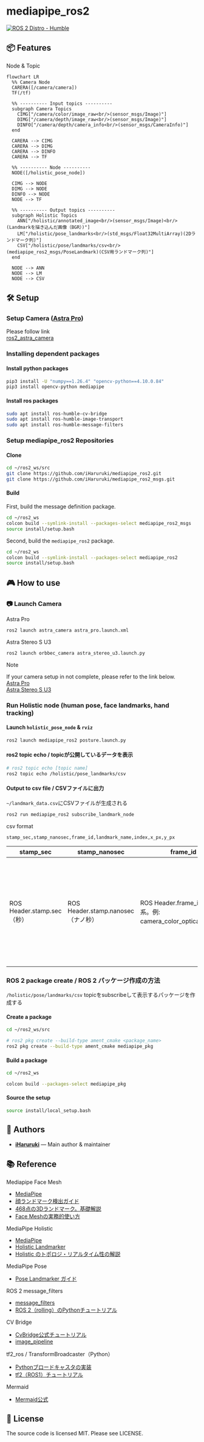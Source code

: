 # mediapipe_ros2
[![ROS 2 Distro - Humble](https://img.shields.io/badge/ros2-Humble-blue)](https://docs.ros.org/en/humble/)

## 📦 Features
Node & Topic
```mermaid
flowchart LR
  %% Camera Node
  CARERA([/camera/camera])
  TF(/tf)

  %% ---------- Input topics ----------
  subgraph Camera Topics
    CIMG["/camera/color/image_raw<br/>(sensor_msgs/Image)"]
    DIMG["/camera/depth/image_raw<br/>(sensor_msgs/Image)"]
    DINFO["/camera/depth/camera_info<br/>(sensor_msgs/CameraInfo)"]
  end

  CARERA --> CIMG
  CARERA --> DIMG
  CARERA --> DINFO
  CARERA --> TF

  %% ---------- Node ----------
  NODE([/holistic_pose_node])

  CIMG --> NODE
  DIMG --> NODE
  DINFO --> NODE
  NODE --> TF

  %% ---------- Output topics ----------
  subgraph Holistic Topics
    ANN["/holistic/annotated_image<br/>(sensor_msgs/Image)<br/>(Landmarkを描き込んだ画像（BGR）)"]
    LM["/holistic/pose_landmarks<br/>(std_msgs/Float32MultiArray)(2Dランドマーク列)"]
    CSV["/holistic/pose/landmarks/csv<br/>(mediapipe_ros2_msgs/PoseLandmark)(CSV用ランドマーク列)"]
  end

  NODE --> ANN
  NODE --> LM
  NODE --> CSV
```

## 🛠️ Setup
### Setup Camera ([Astra Pro](https://www.orbbec.com/products/structured-light-camera/astra-series/))
Please follow link  
[ros2_astra_camera](https://github.com/orbbec/ros2_astra_camera.git)

### Installing dependent packages
#### Install python packages
```bash
pip3 install -U "numpy==1.26.4" "opencv-python==4.10.0.84"
pip3 install opencv-python mediapipe
```
#### Install ros packages
```bash
sudo apt install ros-humble-cv-bridge
sudo apt install ros-humble-image-transport
sudo apt install ros-humble-message-filters
```
### Setup mediapipe_ros2 Repositories
#### Clone
```bash
cd ~/ros2_ws/src
git clone https://github.com/iHaruruki/mediapipe_ros2.git
git clone https://github.com/iHaruruki/mediapipe_ros2_msgs.git
```
#### Build
First, build the message definition package.
```bash
cd ~/ros2_ws
colcon build --symlink-install --packages-select mediapipe_ros2_msgs
source install/setup.bash
```
Second, build the `mediapipe_ros2` package.
```bash
cd ~/ros2_ws
colcon build --symlink-install --packages-select mediapipe_ros2
source install/setup.bash
```

## 🎮 How to use
### :camera: Launch Camera
Astra Pro
```bash
ros2 launch astra_camera astra_pro.launch.xml 
```
Astra Stereo S U3
```bash
ros2 launch orbbec_camera astra_stereo_u3.launch.py
```
> [!NOTE]
> If your camera setup in not complete, please refer to the link below.  
> [Astra Pro](https://github.com/iHaruruki/ros2_astra_camera.git)  
> [Astra Stereo S U3](https://github.com/iHaruruki/OrbbecSDK_ROS2.git)  

### Run Holistic node (human pose, face landmarks, hand tracking)
#### Launch `holistic_pose_node` & `rviz`
```bash
ros2 launch mediapipe_ros2 posture.launch.py
```
#### ros2 topic echo / topicが公開しているデータを表示
```bash
# ros2 topic echo [topic name]
ros2 topic echo /holistic/pose_landmarks/csv
```
#### Output to csv file / CSVファイルに出力
`~/landmark_data.csv`にCSVファイルが生成される
```bash
ros2 run mediapipe_ros2 subscribe_landmark_node
```
csv format
```
stamp_sec,stamp_nanosec,frame_id,landmark_name,index,x_px,y_px
```
| stamp_sec | stamp_nanosec | frame_id | landmark_name | index | x_px | y_px |
| --- | --- | --- | --- | --- | --- | --- |
| ROS Header.stamp.sec（秒）| ROS Header.stamp.nanosec（ナノ秒）| ROS Header.frame_id（座標系。例: camera_color_optical_frame）| ランドマーク名（例: left_thumb, right_ankle）| ランドマークのインデックス（MediaPipe Poseの0..32）| 画像のフル座標系におけるピクセルx（左→右）| 画像のフル座標系におけるピクセルy（上→下）|

### ROS 2 package create / ROS 2 パッケージ作成の方法
`/holistic/pose/landmarks/csv` topicをsubscribeして表示するパッケージを作成する

#### Create a package
```bash
cd ~/ros2_ws/src
```
```bash
# ros2 pkg create --build-type ament_cmake <package_name>
ros2 pkg create --build-type ament_cmake mediapipe_pkg
```
#### Build a package
```bash
cd ~/ros2_ws
```
```bash
colcon build --packages-select mediapipe_pkg
```
#### Source the setup
```bash
source install/local_setup.bash
```

## 👤 Authors

- **[iHaruruki](https://github.com/iHaruruki)** — Main author & maintainer

## 📚 Reference
Mediapipe Face Mesh
- [MediaPipe](https://chuoling.github.io/mediapipe/)
- [顔ランドマーク検出ガイド](https://ai.google.dev/edge/mediapipe/solutions/vision/face_landmarker?utm_source=chatgpt.com)
- [468点の3Dランドマーク。基礎解説](https://mediapipe.readthedocs.io/en/latest/solutions/face_mesh.html?utm_source=chatgpt.com)
- [Face Meshの実務的使い方](https://samproell.io/posts/yarppg/yarppg-face-detection-with-mediapipe/?utm_source=chatgpt.com)

MediaPipe Holistic
- [MediaPipe](https://chuoling.github.io/mediapipe/)
- [Holistic Landmarker](https://ai.google.dev/edge/mediapipe/solutions/vision/holistic_landmarker?utm_source=chatgpt.com)
- [Holistic のトポロジ・リアルタイム性の解説](https://research.google/blog/mediapipe-holistic-simultaneous-face-hand-and-pose-prediction-on-device/?utm_source=chatgpt.com)

MediaPipe Pose
- [Pose Landmarker ガイド](https://ai.google.dev/edge/mediapipe/solutions/vision/pose_landmarker?utm_source=chatgpt.com)


ROS 2 message_filters
- [message_filters](https://docs.ros.org/en/rolling/p/message_filters/doc/index.html)
- [ROS 2（rolling）のPythonチュートリアル](https://docs.ros.org/en/rolling/p/message_filters/doc/Tutorials/Approximate-Synchronizer-Python.html?utm_source=chatgpt.com)

CV Bridge
- [CvBridge公式チュートリアル](https://wiki.ros.org/cv_bridge/Tutorials/ConvertingBetweenROSImagesAndOpenCVImagesPython?utm_source=chatgpt.com)
- [image_pipeline](https://docs.ros.org/en/rolling/p/image_pipeline/camera_info.html)

tf2_ros / TransformBroadcaster（Python）
- [Pythonブロードキャスタの実装](https://docs.ros.org/en/foxy/Tutorials/Intermediate/Tf2/Writing-A-Tf2-Broadcaster-Py.html?utm_source=chatgpt.com)
- [tf2（ROS1）チュートリアル](https://wiki.ros.org/tf2/Tutorials/Writing%20a%20tf2%20broadcaster%20%28Python%29?utm_source=chatgpt.com)

Mermaid
- [Mermaid公式](https://mermaid.js.org/)

## 📜 License
The source code is licensed MIT. Please see LICENSE.